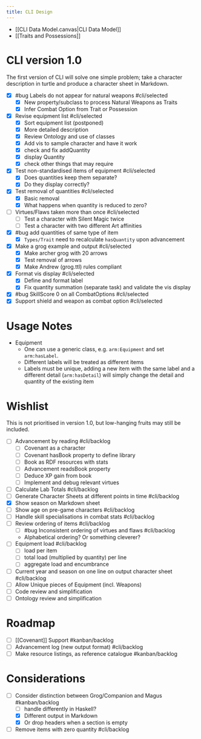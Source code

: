 ```yaml
---
title: CLI Design
---
```


+ [[CLI Data Model.canvas|CLI Data Model]]
+ [[Traits and Possessions]]



# CLI version 1.0

The first version of CLI will solve one simple problem; take a character description in turtle and produce a character sheet in Markdown.

+ [x] #bug Labels do not appear for natural weapons  #cli/selected 
	+ [x] New property/subclass to process Natural Weapons as Traits
	+ [x] Infer Combat Option from Trait or Possession
+ [x] Revise equipment list  #cli/selected 
	+ [x] Sort equipment list (postponed)
	+ [x] More detailed description
	+ [x] Review Ontology and use of classes
	+ [x] Add vis to sample character and have it work
	+ [x] check and fix addQuantity
	+ [x] display Quantity
	+ [x] check other things that may require 
+ [x] Test non-standardised items of equipment  #cli/selected 
	+ [x] Does quantities keep them separate?
	+ [x] Do they display correctly?
+ [x] Test removal of quantities  #cli/selected 
	+ [x] Basic removal
	+ [x] What happens when quantity is reduced to zero?
+ [ ] Virtues/Flaws taken more than once #cli/selected 
	+ [ ] Test a character with Silent Magic twice
	+ [ ] Test a character with two different Art affinities
+ [x] #bug add quantities of same type of item
	+ [x] `Types/Trait` need to recalculate `hasQuantity` upon advancement
+ [x] Make a grog example and output  #cli/selected 
	+ [x] Make archer grog with 20 arrows
	+ [x] Test removal of arrows
	+ [x] Make Andrew (grog.ttl) rules compliant
+ [x] Format vis display #cli/selected 
	+ [x] Define and format label
	+ [x] Fix quantity summation (separate task) and validate the vis display
+ [x] #bug  SkillScore 0 on all CombatOptions #cli/selected 
+ [x] Support shield and weapon as combat option #cli/selected 

# Usage Notes

+ Equipment
	+ One can use a generic class, e.g. `arm:Equipment` and set `arm:hasLabel`.
	+ Different labels will be treated as different items
	+ Labels must be unique, adding a new item with the same label and a different detail (`arm:hasDetail`) will simply change the detail and quantity of the existing item

# Wishlist

This is not prioritised in version 1.0, but low-hanging fruits may still be included.

+ [ ] Advancement by reading #cli/backlog 
	+ [ ] Covenant as a character
	+ [ ] Covenant hasBook property to define library
	+ [ ] Book as RDF resources with stats
	+ [ ] Advancement readsBook property
	+ [ ] Deduce XP gain from book
	+ [ ] Implement and debug relevant virtues
+ [ ] Calculate Lab Totals    #cli/backlog
+ [ ] Generate Character Sheets at different points in time #cli/backlog 
+ [x] Show season on Markdown sheet
+ [ ] Show age on pre-game characters #cli/backlog 
+ [ ] Handle skill specialisations in combat stats #cli/backlog 
+ [ ] Review ordering of items #cli/backlog 
	+ [ ] #bug  Inconsistent ordering of virtues and flaws #cli/backlog 
	+ Alphabetical ordering?  Or something cleverer?
+ [ ] Equipment load #cli/backlog 
	+ [ ] load per item
	+ [ ] total load (multiplied by quantity) per line
	+ [ ] aggregate load and encumbrance
+ [ ] Current year and season on one line on output character sheet   #cli/backlog 
+ [ ] Allow Unique pieces of Equipment (incl. Weapons)
+ [ ] Code review and simplification
+ [ ] Ontology review and simplification

# Roadmap

+ [ ] [[Covenant]] Support #kanban/backlog 
+ [ ] Advancement log (new output format)  #cli/backlog 
+ [ ] Make resource listings, as reference catalogue #kanban/backlog 

# Considerations

+ [ ] Consider distinction between Grog/Companion and Magus #kanban/backlog 
	+ [ ] handle differently in Haskell?
	+ [x] Different output in Markdown
	+ [x] Or drop headers when a section is empty
+ [ ] Remove items with zero quantity #cli/backlog 
